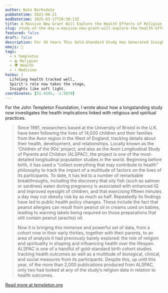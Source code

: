 ```yaml
---
author: Nate Barksdale
pubDatetime: 2021-06-21
modDatetime: 2025-03-17T20:38:13Z
title: A Massive New Grant Will Explore the Health Effects of Religion and Spirituality
slug: study-of-the-day-a-massive-new-grant-will-explore-the-health-effects-of-religion-and-spirituality
featured: false
draft: false
description: For 30 Years This Gold-Standard Study Has Generated Insights on Human Health
emoji: 🔬
tags:
  - 🌀 Templeton
  - ⛪ Religion
  - 🌍 Health
  - ⚕️ Medicine
haiku: |
  Lifelong health tracked well,  
  Spirit's role now takes the stage,  
  Insights like soft light.
coordinates: [51.4545, -2.5879]
---
```


For the John Templeton Foundation, I wrote about how a longstanding study now investigates the health implications linked with religious and spiritual practices.

> Since 1991, researchers based at the University of Bristol in the U.K. have been following the lives of 14,000 children and their families from the Avon region in the West of England, tracking details about their health, development, and relationships. Locally known as the ‘Children of the 90s’ project, and also as the Avon Longitudinal Study of Parents and Children (ALSPAC), the project is one of the most-detailed longitudinal population studies in the world. Beginning before birth, it has used a “collect everything that may contribute to health” philosophy to track the impact of a multitude of factors on the lives of its participants. To date, it has led to a number of remarkable breakthroughs, including the discovery that oily fish (such as salmon or sardines) eaten during pregnancy is associated with enhanced IQ and improved eyesight of children, and that exercising fifteen minutes a day may cut obesity risk by as much as half. Repeatedly its findings have led to public health policy changes. These include the fact that peanut allergies can result from peanut oil in creams used on babies, leading to warning labels being required on those preparations that still contain peanut (arachis) oil.
>
> Now it is bringing this immense and powerful set of data, from a cohort now in their early thirties, together with their parents, to an area of analysis it had previously barely explored: the role of religion and spirituality in shaping and influencing health over the lifespan. ALSPAC is one of a handful of gold-standard birth cohort studies tracking health outcomes as well as a multitude of biological, clinical, and social measures from its participants. Despite this, up until this year, of the more than 2,000 publications produced from ALSPAC, only two had looked at any of the study’s religion data in relation to health outcomes.

[Read more at templeton.org](https://www.templeton.org/news/a-massive-new-grant-will-explore-the-health-effects-of-religion-and-spirituality)
